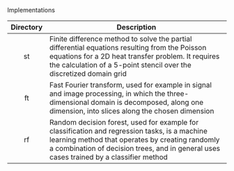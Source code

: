Implementations

| Directory | Description                                                                                                                                                                                                                                 |
|:---------:| ------------------------------------------------------------------------------------------------------------------------------------------------------------------------------------------------------------------------------------------- |
| st        | Finite difference method to solve the partial differential equations resulting from the Poisson equations for a 2D heat transfer problem. It requires the calculation of a 5-point stencil over the discretized domain grid                 |
| ft        | Fast Fourier transform, used for example in signal and image processing, in which the three-dimensional domain is decomposed, along one dimension, into slices along the chosen dimension                                                   |
| rf        | Random decision forest, used for example for classification and regression tasks, is a machine learning method that operates by creating randomly a combination of decision trees, and in general uses cases trained by a classifier method |


